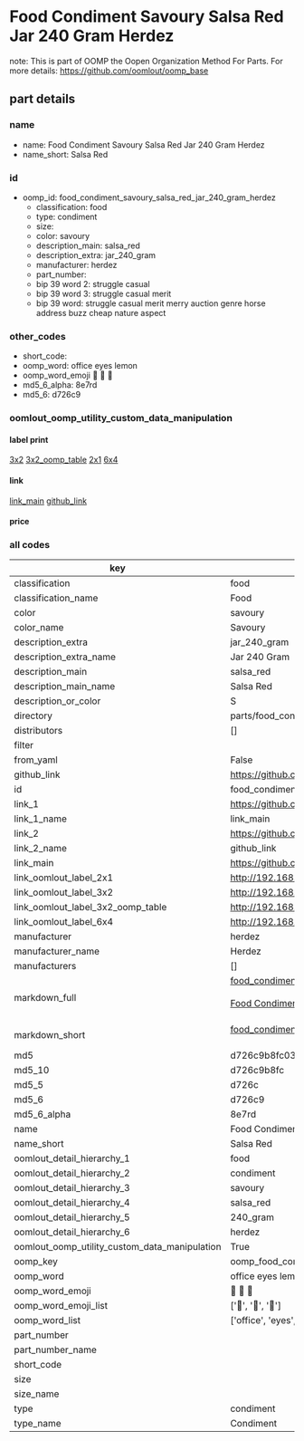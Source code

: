 # Food Condiment Savoury Salsa Red Jar 240 Gram Herdez  

note: This is part of OOMP the Oopen Organization Method For Parts. For more details: https://github.com/oomlout/oomp_base

##  part details





### name
* name: Food Condiment Savoury Salsa Red Jar 240 Gram Herdez
* name_short: Salsa Red
### id
* oomp_id: food_condiment_savoury_salsa_red_jar_240_gram_herdez
  * classification: food
  * type: condiment
  * size: 
  * color: savoury
  * description_main: salsa_red
  * description_extra: jar_240_gram
  * manufacturer: herdez
  * part_number: 
  * bip 39 word 2: struggle casual
  * bip 39 word 3: struggle casual merit
  * bip 39 word: struggle casual merit merry auction genre horse address buzz cheap nature aspect

### other_codes
* short_code: 
* oomp_word: office eyes lemon
* oomp_word_emoji :office: :eyes: :lemon:
* md5_6_alpha: 8e7rd
* md5_6: d726c9






### oomlout_oomp_utility_custom_data_manipulation
#### label print
[3x2](http://192.168.1.245:1112/?label=oomp%208e7rd)
[3x2_oomp_table](http://192.168.1.107:1112/?label=oomp%208e7rd)
[2x1](http://192.168.1.242:1112/?label=oomp%208e7rd)
[6x4](http://192.168.1.55:1112/?label=oomp%208e7rd)    

#### link

[link_main](https://github.com/oomlout/oomlout_oomp_current_version_messy/tree/main/parts/food_condiment_savoury_salsa_red_jar_240_gram_herdez) [github_link](https://github.com/oomlout/oomlout_oomp_part_src/tree/main/parts/food_condiment_savoury_salsa_red_jar_240_gram_herdez)                             

#### price







### all codes 
| key | value |  
| --- | --- |  
| classification | food |  
| classification_name | Food |  
| color | savoury |  
| color_name | Savoury |  
| description_extra | jar_240_gram |  
| description_extra_name | Jar 240 Gram |  
| description_main | salsa_red |  
| description_main_name | Salsa Red |  
| description_or_color | S  |  
| directory | parts/food_condiment_savoury_salsa_red_jar_240_gram_herdez |  
| distributors | [] |  
| filter |  |  
| from_yaml | False |  
| github_link | https://github.com/oomlout/oomlout_oomp_part_src/tree/main/parts/food_condiment_savoury_salsa_red_jar_240_gram_herdez |  
| id | food_condiment_savoury_salsa_red_jar_240_gram_herdez |  
| link_1 | https://github.com/oomlout/oomlout_oomp_current_version_messy/tree/main/parts/food_condiment_savoury_salsa_red_jar_240_gram_herdez |  
| link_1_name | link_main |  
| link_2 | https://github.com/oomlout/oomlout_oomp_part_src/tree/main/parts/food_condiment_savoury_salsa_red_jar_240_gram_herdez |  
| link_2_name | github_link |  
| link_main | https://github.com/oomlout/oomlout_oomp_current_version_messy/tree/main/parts/food_condiment_savoury_salsa_red_jar_240_gram_herdez |  
| link_oomlout_label_2x1 | http://192.168.1.242:1112/?label=oomp%208e7rd |  
| link_oomlout_label_3x2 | http://192.168.1.245:1112/?label=oomp%208e7rd |  
| link_oomlout_label_3x2_oomp_table | http://192.168.1.107:1112/?label=oomp%208e7rd |  
| link_oomlout_label_6x4 | http://192.168.1.55:1112/?label=oomp%208e7rd |  
| manufacturer | herdez |  
| manufacturer_name | Herdez |  
| manufacturers | [] |  
| markdown_full | [food_condiment_savoury_salsa_red_jar_240_gram_herdez](https://github.com/oomlout/oomlout_oomp_current_version_messy/tree/main/parts/food_condiment_savoury_salsa_red_jar_240_gram_herdez)<br>[](https://github.com/oomlout/oomlout_oomp_current_version_messy/tree/main/parts/food_condiment_savoury_salsa_red_jar_240_gram_herdez)<br>[Food Condiment Savoury Salsa Red Jar 240 Gram Herdez](https://github.com/oomlout/oomlout_oomp_current_version_messy/tree/main/parts/food_condiment_savoury_salsa_red_jar_240_gram_herdez)<br><br> |  
| markdown_short | [food_condiment_savoury_salsa_red_jar_240_gram_herdez](https://github.com/oomlout/oomlout_oomp_current_version_messy/tree/main/parts/food_condiment_savoury_salsa_red_jar_240_gram_herdez)<br><br> |  
| md5 | d726c9b8fc036db9840778bb1708eeba |  
| md5_10 | d726c9b8fc |  
| md5_5 | d726c |  
| md5_6 | d726c9 |  
| md5_6_alpha | 8e7rd |  
| name | Food Condiment Savoury Salsa Red Jar 240 Gram Herdez |  
| name_short | Salsa Red |  
| oomlout_detail_hierarchy_1 | food |  
| oomlout_detail_hierarchy_2 | condiment |  
| oomlout_detail_hierarchy_3 | savoury |  
| oomlout_detail_hierarchy_4 | salsa_red |  
| oomlout_detail_hierarchy_5 | 240_gram |  
| oomlout_detail_hierarchy_6 | herdez |  
| oomlout_oomp_utility_custom_data_manipulation | True |  
| oomp_key | oomp_food_condiment_savoury_salsa_red_jar_240_gram_herdez |  
| oomp_word | office eyes lemon |  
| oomp_word_emoji | :office: :eyes: :lemon: |  
| oomp_word_emoji_list | [':office:', ':eyes:', ':lemon:'] |  
| oomp_word_list | ['office', 'eyes', 'lemon'] |  
| part_number |  |  
| part_number_name |  |  
| short_code |  |  
| size |  |  
| size_name |  |  
| type | condiment |  
| type_name | Condiment |  
